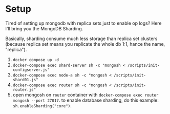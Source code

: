 # Setup
Tired of setting up mongodb with replica sets just to enable op logs? Here I'll bring you the MongoDB Sharding. 

Basically, sharding consume much less storage than replica set clusters (because replica set means you replicate the whole db 1:1, hance the name, "replica").

1. `docker compose up -d`
2. `docker-compose exec shard-server sh -c "mongosh < /scripts/init-configserver.js"`
3. `docker-compose exec node-a sh -c "mongosh < /scripts/init-shard01.js"`
4. `docker-compose exec router sh -c "mongosh < /scripts/init-router.js"`
5. open mongosh on `router` container with `docker-compose exec router mongosh --port 27017`. to enable database sharding, do this example: `sh.enableSharding("core")`.